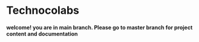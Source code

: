 # Technocolabs
#### welcome! you are in main branch. Please go to master branch for project content and documentation ####
